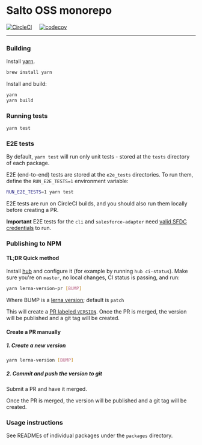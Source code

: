 # Salto OSS monorepo

[![CircleCI](https://circleci.com/gh/salto-io/salto.svg?style=shield&circle-token=e64029d1886e2965a8d51b09597054b5a1e84733)](https://circleci.com/gh/salto-io/salto) &nbsp; &nbsp; [![codecov](https://codecov.io/gh/salto-io/salto/branch/master/graph/badge.svg?token=iZeoxV5WBR)](https://codecov.io/gh/salto-io/salto)

---

### Building

Install [yarn](https://yarnpkg.com/en/docs/install).

```bash
brew install yarn
```

Install and build:

```bash
yarn
yarn build
```

### Running tests

```bash
yarn test
```

### E2E tests

By default, `yarn test` will run only unit tests - stored at the `tests` directory of each package.

E2E (end-to-end) tests are stored at the `e2e_tests` directories. To run them, define the `RUN_E2E_TESTS=1` environment variable:

```bash
RUN_E2E_TESTS=1 yarn test
```

E2E tests are run on CircleCI builds, and you should also run them locally before creating a PR.

**Important** E2E tests for the `cli` and `salesforce-adapter` need [valid SFDC credentials](packages/salesforce-adapter/README.md#E2E-tests) to run.

### Publishing to NPM

#### TL;DR Quick method

Install [hub](https://github.com/github/hub) and configure it (for example by running `hub ci-status`).
Make sure you're on `master`, no local changes, CI status is passing, and run:

```bash
yarn lerna-version-pr [BUMP]
```

Where BUMP is a [lerna version](https://github.com/lerna/lerna/tree/master/commands/version#usage); default is  `patch`

This will create a [PR labeled `VERSION`](https://github.com/salto-io/salto/pulls?q=is%3Apr+label%3AVERSION). Once the PR is merged, the version will be published and a git tag will be created.

#### Create a PR manually

##### 1. Create a new version

```bash
yarn lerna-version [BUMP]
```

##### 2. Commit and push the version to git

Submit a PR and have it merged.

Once the PR is merged, the version will be published and a git tag will be created.

### Usage instructions

See READMEs of individual packages under the `packages` directory.
